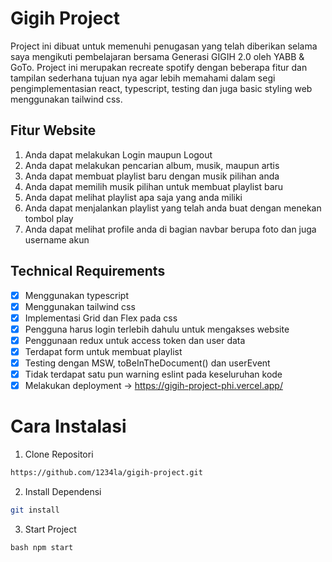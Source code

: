 # Gigih Project 
Project ini dibuat untuk memenuhi penugasan yang telah diberikan selama saya mengikuti pembelajaran bersama Generasi GIGIH 2.0 oleh YABB & GoTo. Project ini merupakan recreate spotify dengan beberapa fitur dan tampilan sederhana tujuan nya agar lebih memahami dalam segi pengimplementasian react, typescript, testing dan juga basic styling web menggunakan tailwind css.

## Fitur Website
1. Anda dapat melakukan Login maupun Logout
2. Anda dapat melakukan pencarian album, musik, maupun artis
3. Anda dapat membuat playlist baru dengan musik pilihan anda
4. Anda dapat memilih musik pilihan untuk membuat playlist baru
5. Anda dapat melihat playlist apa saja yang anda miliki
6. Anda dapat menjalankan playlist yang telah anda buat dengan menekan tombol play
7. Anda dapat melihat profile anda di bagian navbar berupa foto dan juga username akun

## Technical Requirements
- [x] Menggunakan typescript
- [x] Menggunakan tailwind css
- [x] Implementasi Grid dan Flex pada css
- [x] Pengguna harus login terlebih dahulu untuk mengakses website
- [x] Penggunaan redux untuk access token dan user data
- [x] Terdapat form untuk membuat playlist
- [x] Testing dengan MSW, toBeInTheDocument() dan userEvent
- [x] Tidak terdapat satu pun warning eslint pada keseluruhan kode 
- [x] Melakukan deployment -> https://gigih-project-phi.vercel.app/

# Cara Instalasi
1. Clone Repositori
```bash 
https://github.com/1234la/gigih-project.git 
```
2. Install Dependensi
```bash 
git install 
```
3. Start Project
```
bash npm start 
```

